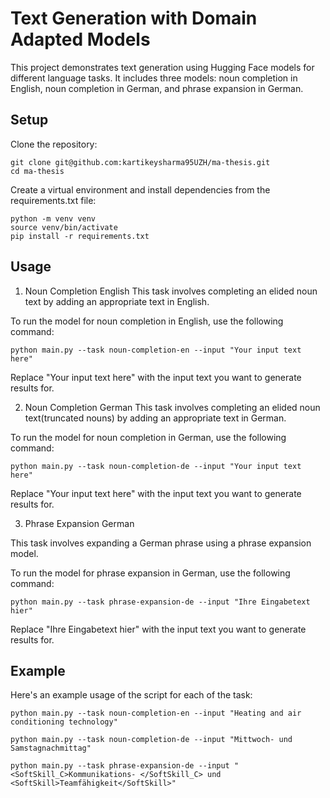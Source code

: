 # Text Generation with Domain Adapted Models

This project demonstrates text generation using Hugging Face models for different language tasks. It includes three models: noun completion in English, noun completion in German, and phrase expansion in German.

## Setup

Clone the repository:
   ```
   git clone git@github.com:kartikeysharma95UZH/ma-thesis.git
   cd ma-thesis
   ```

Create a virtual environment and install dependencies from the requirements.txt file:
```
python -m venv venv
source venv/bin/activate
pip install -r requirements.txt
```
## Usage

1. Noun Completion English
This task involves completing an elided noun text by adding an appropriate text in English.

To run the model for noun completion in English, use the following command:

```
python main.py --task noun-completion-en --input "Your input text here"

```

Replace "Your input text here" with the input text you want to generate results for.

2. Noun Completion German
This task involves completing an elided noun text(truncated nouns) by adding an appropriate text in German.

To run the model for noun completion in German, use the following command:

```
python main.py --task noun-completion-de --input "Your input text here"

```

Replace "Your input text here" with the input text you want to generate results for.

3. Phrase Expansion German

This task involves expanding a German phrase using a phrase expansion model.

To run the model for phrase expansion in German, use the following command:

```
python main.py --task phrase-expansion-de --input "Ihre Eingabetext hier"

```

Replace "Ihre Eingabetext hier" with the input text you want to generate results for.

## Example

Here's an example usage of the script for each of the task:


```
python main.py --task noun-completion-en --input "Heating and air conditioning technology"

```

```
python main.py --task noun-completion-de --input "Mittwoch- und Samstagnachmittag"

```

```
python main.py --task phrase-expansion-de --input "<SoftSkill_C>Kommunikations- </SoftSkill_C> und <SoftSkill>Teamfähigkeit</SoftSkill>"

```
